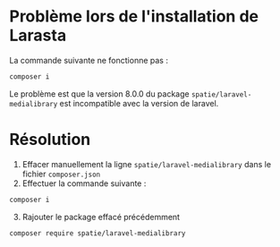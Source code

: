 # Problème lors de l'installation de Larasta
La commande suivante ne fonctionne pas :
```bash
composer i
```
Le problème est que la version 8.0.0 du package `spatie/laravel-medialibrary` est incompatible avec la version de laravel.

# Résolution

1. Effacer manuellement la ligne `spatie/laravel-medialibrary` dans le fichier `composer.json`
2. Effectuer la commande suivante :
```bash
composer i
```
3. Rajouter le package effacé précédemment
```bash
composer require spatie/laravel-medialibrary
```
